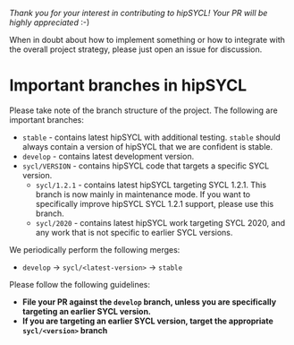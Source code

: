 *Thank you for your interest in contributing to hipSYCL! Your PR will be highly appreciated* :-)

When in doubt about how to implement something or how to integrate with the overall project strategy, please just open an issue for discussion.

# Important branches in hipSYCL

Please take note of the branch structure of the project. The following are important branches:

* `stable` - contains latest hipSYCL with additional testing. `stable` should always contain a version of hipSYCL that we are confident is stable.
* `develop` - contains latest development version.
* `sycl/VERSION` - contains hipSYCL code that targets a specific SYCL version.
   - `sycl/1.2.1` - contains latest hipSYCL targeting SYCL 1.2.1. This branch is now mainly in maintenance mode. If you want to specifically improve hipSYCL SYCL 1.2.1 support, please use this branch.
   - `sycl/2020` - contains latest hipSYCL work targeting SYCL 2020, and any work that is not specific to earlier SYCL versions.

We periodically perform the following merges:
* `develop` -> `sycl/<latest-version>` -> `stable`


Please follow the following guidelines:
* **File your PR against the `develop` branch, unless you are specifically targeting an earlier SYCL version.**
* **If you are targeting an earlier SYCL version, target the appropriate `sycl/<version>` branch**
